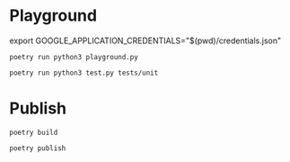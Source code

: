# Playground

export GOOGLE_APPLICATION_CREDENTIALS="$(pwd)/credentials.json"

`poetry run python3 playground.py`

`poetry run python3 test.py tests/unit`

# Publish

`poetry build`

`poetry publish`
